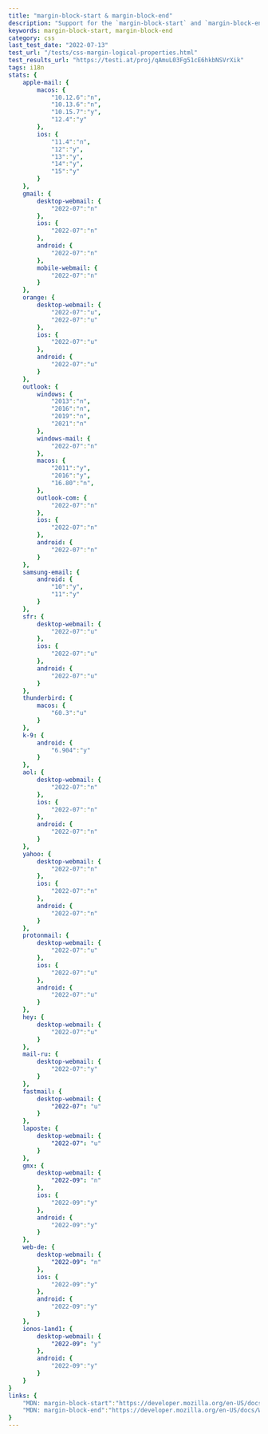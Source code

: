 ```yaml
---
title: "margin-block-start & margin-block-end"
description: "Support for the `margin-block-start` and `margin-block-end` css properties."
keywords: margin-block-start, margin-block-end
category: css
last_test_date: "2022-07-13"
test_url: "/tests/css-margin-logical-properties.html"
test_results_url: "https://testi.at/proj/qAmuL03Fg51cE6hkbNSVrXik"
tags: i18n
stats: {
    apple-mail: {
        macos: {
            "10.12.6":"n",
            "10.13.6":"n",
            "10.15.7":"y",
            "12.4":"y"
        },
        ios: {
            "11.4":"n",
            "12":"y",
            "13":"y",
            "14":"y",
            "15":"y"
        }
    },
    gmail: {
        desktop-webmail: {
            "2022-07":"n"
        },
        ios: {
            "2022-07":"n"
        },
        android: {
            "2022-07":"n"
        },
        mobile-webmail: {
            "2022-07":"n"
        }
    },
    orange: {
        desktop-webmail: {
            "2022-07":"u",
            "2022-07":"u"
        },
        ios: {
            "2022-07":"u"
        },
        android: {
            "2022-07":"u"
        }
    },
    outlook: {
        windows: {
            "2013":"n",
            "2016":"n",
            "2019":"n",
            "2021":"n"
        },
        windows-mail: {
            "2022-07":"n"
        },
        macos: {
            "2011":"y",
            "2016":"y",
            "16.80":"n",
        },
        outlook-com: {
            "2022-07":"n"
        },
        ios: {
            "2022-07":"n"
        },
        android: {
            "2022-07":"n"
        }
    },
    samsung-email: {
        android: {
            "10":"y",
            "11":"y"
        }
    },
    sfr: {
        desktop-webmail: {
            "2022-07":"u"
        },
        ios: {
            "2022-07":"u"
        },
        android: {
            "2022-07":"u"
        }
    },
    thunderbird: {
        macos: {
            "60.3":"u"
        }
    },
    k-9: {
		android: {
			"6.904":"y"
		}
  	},
    aol: {
        desktop-webmail: {
            "2022-07":"n"
        },
        ios: {
            "2022-07":"n"
        },
        android: {
            "2022-07":"n"
        }
    },
    yahoo: {
        desktop-webmail: {
            "2022-07":"n"
        },
        ios: {
            "2022-07":"n"
        },
        android: {
            "2022-07":"n"
        }
    },
    protonmail: {
        desktop-webmail: {
            "2022-07":"u"
        },
        ios: {
            "2022-07":"u"
        },
        android: {
            "2022-07":"u"
        }
    },
    hey: {
        desktop-webmail: {
            "2022-07":"u"
        }
    },
    mail-ru: {
        desktop-webmail: {
            "2022-07":"y"
        }
    },
    fastmail: {
        desktop-webmail: {
            "2022-07": "u"
        }
    },
    laposte: {
        desktop-webmail: {
            "2022-07": "u"
        }
    },
    gmx: {
        desktop-webmail: {
            "2022-09": "n"
        },
        ios: {
            "2022-09":"y"
        },
        android: {
            "2022-09":"y"
        }
    },
    web-de: {
        desktop-webmail: {
            "2022-09": "n"
        },
        ios: {
            "2022-09":"y"
        },
        android: {
            "2022-09":"y"
        }
    },
    ionos-1and1: {
        desktop-webmail: {
            "2022-09": "y"
        },
        android: {
            "2022-09":"y"
        }
    }
}
links: {
    "MDN: margin-block-start":"https://developer.mozilla.org/en-US/docs/Web/CSS/margin-block-start",
    "MDN: margin-block-end":"https://developer.mozilla.org/en-US/docs/Web/CSS/margin-block-end"
}
---
```

